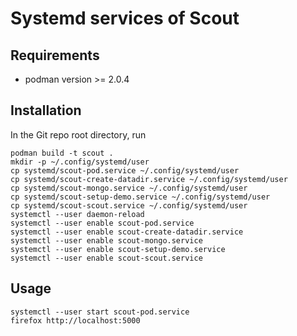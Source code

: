 # Systemd services of Scout

## Requirements

* podman version >= 2.0.4

## Installation

In the Git repo root directory, run

```
podman build -t scout .
mkdir -p ~/.config/systemd/user
cp systemd/scout-pod.service ~/.config/systemd/user
cp systemd/scout-create-datadir.service ~/.config/systemd/user
cp systemd/scout-mongo.service ~/.config/systemd/user
cp systemd/scout-setup-demo.service ~/.config/systemd/user
cp systemd/scout-scout.service ~/.config/systemd/user
systemctl --user daemon-reload
systemctl --user enable scout-pod.service
systemctl --user enable scout-create-datadir.service
systemctl --user enable scout-mongo.service
systemctl --user enable scout-setup-demo.service
systemctl --user enable scout-scout.service
```

## Usage

```
systemctl --user start scout-pod.service
firefox http://localhost:5000
```
